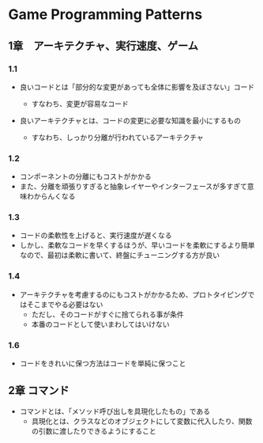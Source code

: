 # Game Programming Patterns

## 1章　アーキテクチャ、実行速度、ゲーム

### 1.1

- 良いコードとは「部分的な変更があっても全体に影響を及ぼさない」コード
  - すなわち、変更が容易なコード

- 良いアーキテクチャとは、コードの変更に必要な知識を最小にするもの
  - すなわち、しっかり分離が行われているアーキテクチャ

### 1.2

- コンポーネントの分離にもコストがかかる
- また、分離を頑張りすぎると抽象レイヤーやインターフェースが多すぎて意味わからんくなる

### 1.3

- コードの柔軟性を上げると、実行速度が遅くなる
- しかし、柔軟なコードを早くするほうが、早いコードを柔軟にするより簡単なので、最初は柔軟に書いて、終盤にチューニングする方が良い

### 1.4

- アーキテクチャを考慮するのにもコストがかかるため、プロトタイピングではそこまでやる必要はない
  - ただし、そのコードがすぐに捨てられる事が条件
  - 本番のコードとして使いまわしてはいけない

### 1.6

- コードをきれいに保つ方法はコードを単純に保つこと

## 2章 コマンド

- コマンドとは、「メソッド呼び出しを具現化したもの」である
  - 具現化とは、クラスなどのオブジェクトにして変数に代入したり、関数の引数に渡したりできるようにすること

